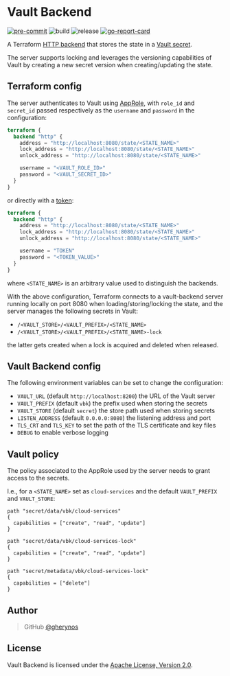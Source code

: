 # Vault Backend

[![pre-commit](https://img.shields.io/badge/pre--commit-enabled-brightgreen?logo=pre-commit&logoColor=white)](https://github.com/pre-commit/pre-commit)
![build](https://github.com/gherynos/vault-backend/workflows/build/badge.svg)
![release](https://github.com/gherynos/vault-backend/workflows/release/badge.svg)
[![go-report-card](https://goreportcard.com/badge/github.com/gherynos/vault-backend)](https://goreportcard.com/report/github.com/gherynos/vault-backend)

A Terraform [HTTP backend](https://www.terraform.io/docs/backends/types/http.html) that stores the state in a [Vault secret](https://www.vaultproject.io/docs/secrets/kv/kv-v2).

The server supports locking and leverages the versioning capabilities of Vault by creating a new secret version when creating/updating the state.

## Terraform config

The server authenticates to Vault using [AppRole](https://www.vaultproject.io/docs/auth/approle), with `role_id` and `secret_id` passed respectively as the `username` and `password` in the configuration:

```terraform
terraform {
  backend "http" {
    address = "http://localhost:8080/state/<STATE_NAME>"
    lock_address = "http://localhost:8080/state/<STATE_NAME>"
    unlock_address = "http://localhost:8080/state/<STATE_NAME>"

    username = "<VAULT_ROLE_ID>"
    password = "<VAULT_SECRET_ID>"
  }
}
```

or directly with a [token](https://www.vaultproject.io/docs/auth/token):

```terraform
terraform {
  backend "http" {
    address = "http://localhost:8080/state/<STATE_NAME>"
    lock_address = "http://localhost:8080/state/<STATE_NAME>"
    unlock_address = "http://localhost:8080/state/<STATE_NAME>"

    username = "TOKEN"
    password = "<TOKEN_VALUE>"
  }
}
```

where `<STATE_NAME>` is an arbitrary value used to distinguish the backends.

With the above configuration, Terraform connects to a vault-backend server running locally on port 8080 when loading/storing/locking the state, and the server manages the following secrets in Vault:

- `/<VAULT_STORE>/<VAULT_PREFIX>/<STATE_NAME>`
- `/<VAULT_STORE>/<VAULT_PREFIX>/<STATE_NAME>-lock`

the latter gets created when a lock is acquired and deleted when released.

## Vault Backend config

The following environment variables can be set to change the configuration:

- `VAULT_URL` (default `http://localhost:8200`) the URL of the Vault server
- `VAULT_PREFIX` (default `vbk`) the prefix used when storing the secrets
- `VAULT_STORE` (default `secret`) the store path used when storing secrets
- `LISTEN_ADDRESS` (default `0.0.0.0:8080`) the listening address and port
- `TLS_CRT` and `TLS_KEY` to set the path of the TLS certificate and key files
- `DEBUG` to enable verbose logging

## Vault policy

The policy associated to the AppRole used by the server needs to grant access to the secrets.

I.e., for a `<STATE_NAME>` set as `cloud-services` and the default `VAULT_PREFIX` and `VAULT_STORE`:

```vault
path "secret/data/vbk/cloud-services"
{
  capabilities = ["create", "read", "update"]
}

path "secret/data/vbk/cloud-services-lock"
{
  capabilities = ["create", "read", "update"]
}

path "secret/metadata/vbk/cloud-services-lock"
{
  capabilities = ["delete"]
}
```

## Author

> GitHub [@gherynos](https://github.com/gherynos)

## License

Vault Backend is licensed under the [Apache License, Version 2.0](http://www.apache.org/licenses/LICENSE-2.0).
